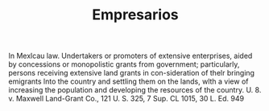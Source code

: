---
title: Empresarios
letter: E
permalink: "/definitions/bld-empresarios.html"
body: In Mexlcau law. Undertakers or promoters of extensive enterprises, aided by
  concessions or monopolistic grants from government; particularly, persons receiving
  extensive land grants in con-sideration of thelr bringing emigrants lnto the country
  and settling them on the lands, wlth a view of increasing the population and developing
  the resources of the country. U. 8. v. Maxwell Land-Grant Co., 121 U. S. 325, 7
  Sup. CL 1015, 30 L. Ed. 949
published_at: '2018-07-07'
source: Black's Law Dictionary 2nd Ed (1910)
layout: post
---